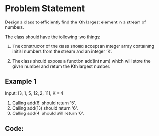 # Problem Statement

Design a class to efficiently find the Kth largest element in a stream of numbers.

The class should have the following two things:

1. The constructor of the class should accept an integer array containing initial numbers from the stream and an integer ‘K’.

2. The class should expose a function add(int num) which will store the given number and return the Kth largest number.

## Example 1

Input: [3, 1, 5, 12, 2, 11], K = 4

1. Calling add(6) should return '5'.
2. Calling add(13) should return '6'.
3. Calling add(4) should still return '6'.

## Code:
```python3

```
